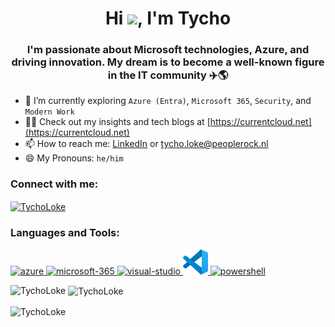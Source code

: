 <h1 align="center">Hi <img src="https://media.giphy.com/media/hvRJCLFzcasrR4ia7z/giphy.gif" width="28">, I'm Tycho</h1>
<h3 align="center">I'm passionate about Microsoft technologies, Azure, and driving innovation. My dream is to become a well-known figure in the IT community ✈️🌎</h3>

- 🌱 I’m currently exploring `Azure (Entra)`, `Microsoft 365`, `Security`, and `Modern Work`
- 👨‍💻 Check out my insights and tech blogs at [https://currentcloud.net](https://currentcloud.net)
- 📫 How to reach me: [LinkedIn](https://linkedin.com/in/tycholoke) or tycho.loke@peoplerock.nl
- 😄 My Pronouns: `he/him`

<h3 align="left">Connect with me:</h3>
<p align="left">
<a href="https://linkedin.com/in/your-link-here" target="blank"><img align="center" src="https://raw.githubusercontent.com/rahuldkjain/github-profile-readme-generator/master/src/images/icons/Social/linked-in-alt.svg" alt="TychoLoke" height="30" width="40" /></a></p>

<h3 align="left">Languages and Tools:</h3>
<p align="left">
<a href="https://azure.microsoft.com" target="_blank"> <img src="https://azure.microsoft.com/svghandler/azure/" alt="azure" width="40" height="40"/> </a> <a href="https://www.microsoft.com/en-us/microsoft-365" target="_blank"> <img src="https://www.microsoft.com/favicon.ico" alt="microsoft-365" width="40" height="40"/> </a> <a href="https://visualstudio.microsoft.com/" target="_blank"> <img src="https://visualstudio.microsoft.com/wp-content/uploads/2019/06/BrandVisualStudioWin2019-3.svg" alt="visual-studio" width="40" height="40"/> </a> <a href="https://code.visualstudio.com/" target="_blank"> <img src="https://raw.githubusercontent.com/github/explore/80688e429a7d4ef2fca1e82350fe8e3517d3494d/topics/visual-studio-code/visual-studio-code.png" alt="visual-studio-code" width="40" height="40"/> </a> <a href="https://www.powershellgallery.com/" target="_blank"> <img src="https://www.google.com/url?sa=i&url=https%3A%2F%2Fen.wikipedia.org%2Fwiki%2FPowerShell&psig=AOvVaw1mR-9FHD27yw5xpgx0JWSe&ust=1692948462919000&source=images&cd=vfe&opi=89978449&ved=0CA4QjRxqFwoTCLC_xNLi9IADFQAAAAAdAAAAABAI" alt="powershell" width="40" height="40"/> </a>
</p>


<p><img align="left" src="https://github-readme-stats.vercel.app/api/top-langs?username=TychoLoke&show_icons=true&theme=radical&locale=en&layout=compact" alt="TychoLoke" /></p>

<p>&nbsp;<img align="center" src="https://github-readme-stats.vercel.app/api?username=TychoLoke&show_icons=true&theme=radical&locale=en" alt="TychoLoke" /></p>

<p><img align="center" src="https://github-readme-streak-stats.herokuapp.com/?user=TychoLoke&theme=highcontrast" alt="TychoLoke" /></p>
